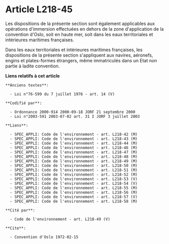 # Article L218-45

Les dispositions de la présente section sont également applicables aux opérations d'immersion effectuées en dehors de la zone
d'application de la convention d'Oslo, soit en haute mer, soit dans les eaux territoriales et intérieures maritimes
françaises.

Dans les eaux territoriales et intérieures maritimes françaises, les dispositions de la présente section s'appliquent aux
navires, aéronefs, engins et plates-formes étrangers, même immatriculés dans un Etat non partie à ladite convention.

**Liens relatifs à cet article**

	**Anciens textes**:

	  - Loi n°76-599 du 7 juillet 1976 - art. 14 (V)

	**Codifié par**:

	  - Ordonnance 2000-914 2000-09-18 JORF 21 septembre 2000
	  - Loi n°2003-591 2003-07-02 art. 31 I JORF 3 juillet 2003

	**Liens**:

	  - SPEC_APPLI: Code de l'environnement - art. L218-42 (M)
	  - SPEC_APPLI: Code de l'environnement - art. L218-43 (M)
	  - SPEC_APPLI: Code de l'environnement - art. L218-44 (M)
	  - SPEC_APPLI: Code de l'environnement - art. L218-46 (M)
	  - SPEC_APPLI: Code de l'environnement - art. L218-47 (M)
	  - SPEC_APPLI: Code de l'environnement - art. L218-48 (M)
	  - SPEC_APPLI: Code de l'environnement - art. L218-49 (M)
	  - SPEC_APPLI: Code de l'environnement - art. L218-50 (M)
	  - SPEC_APPLI: Code de l'environnement - art. L218-51 (M)
	  - SPEC_APPLI: Code de l'environnement - art. L218-52 (M)
	  - SPEC_APPLI: Code de l'environnement - art. L218-53 (V)
	  - SPEC_APPLI: Code de l'environnement - art. L218-54 (V)
	  - SPEC_APPLI: Code de l'environnement - art. L218-55 (M)
	  - SPEC_APPLI: Code de l'environnement - art. L218-56 (M)
	  - SPEC_APPLI: Code de l'environnement - art. L218-57 (V)
	  - SPEC_APPLI: Code de l'environnement - art. L218-58 (M)

	**Cité par**:

	  - Code de l'environnement - art. L218-49 (V)

	**Cite**:

	  - Convention d'Oslo 1972-02-15
